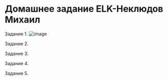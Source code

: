 # Домашнее задание ELK-Неклюдов Михаил


Задание 1.
![image](https://github.com/MikhailNeklyudov/hw_11-01/assets/130427747/e484f2cd-e6a1-403b-89f8-455e3443e64b)


Задание 2.


Задание 3. 



Задание 4.


Задание 5.
